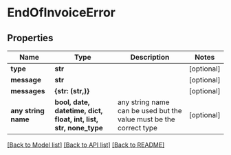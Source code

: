 # EndOfInvoiceError


## Properties
Name | Type | Description | Notes
------------ | ------------- | ------------- | -------------
**type** | **str** |  | [optional] 
**message** | **str** |  | [optional] 
**messages** | **{str: (str,)}** |  | [optional] 
**any string name** | **bool, date, datetime, dict, float, int, list, str, none_type** | any string name can be used but the value must be the correct type | [optional]

[[Back to Model list]](../README.md#documentation-for-models) [[Back to API list]](../README.md#documentation-for-api-endpoints) [[Back to README]](../README.md)


